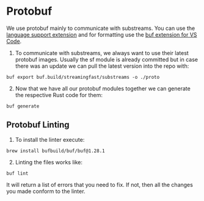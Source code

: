 # Protobuf
We use protobuf mainly to communicate with substreams. You can use the [language support extension](https://marketplace.visualstudio.com/items?itemName=pbkit.vscode-pbkit) and for formatting use the [buf extension for VS Code](https://marketplace.visualstudio.com/items?itemName=bufbuild.vscode-buf).

1. To communicate with substreams, we always want to use their latest protobuf images. Usually the sf module is already committed but in case there was an update we can pull the latest version into the repo with:
```
buf export buf.build/streamingfast/substreams -o ./proto
```
2. Now that we have all our protobuf modules together we can generate the respective Rust code for them:
```
buf generate 
```

## Protobuf Linting
1. To install the linter execute:
```
brew install bufbuild/buf/buf@1.28.1
```
2. Linting the files works like:
```
buf lint
```
It will return a list of errors that you need to fix. If not, then all the changes you made conform to the linter.